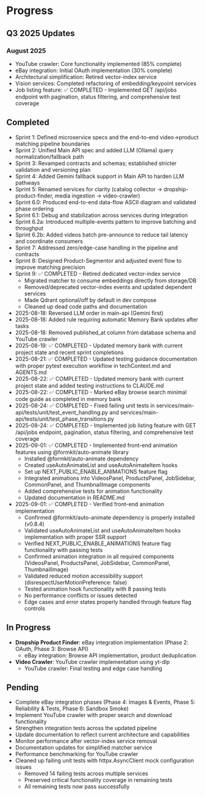 # Progress

## Q3 2025 Updates

### August 2025
- YouTube crawler: Core functionality implemented (85% complete)
- eBay integration: Initial OAuth implementation (30% complete)
- Architectural simplification: Retired vector-index service
- Vision services: Completed refactoring of embedding/keypoint services
- Job listing feature: ✅ COMPLETED - Implemented GET /api/jobs endpoint with pagination, status filtering, and comprehensive test coverage

## Completed
- Sprint 1: Defined microservice specs and the end-to-end video→product matching pipeline boundaries
- Sprint 2: Unified Main API spec and added LLM (Ollama) query normalization/fallback path
- Sprint 3: Revamped contracts and schemas; established stricter validation and versioning plan
- Sprint 4: Added Gemini fallback support in Main API to harden LLM pathways
- Sprint 5: Renamed services for clarity (catalog collector → dropship-product-finder, media ingestion → video-crawler)
- Sprint 6.0: Produced end-to-end data-flow ASCII diagram and validated phase ordering
- Sprint 6.1: Debug and stabilization across services during integration
- Sprint 6.2a: Introduced multiple-events pattern to improve batching and throughput
- Sprint 6.2b: Added videos batch pre-announce to reduce tail latency and coordinate consumers
- Sprint 7: Addressed zero/edge-case handling in the pipeline and contracts
- Sprint 8: Designed Product-Segmentor and adjusted event flow to improve matching precision
- Sprint 9: ✅ COMPLETED - Retired dedicated vector-index service
  - Migrated matcher to consume embeddings directly from storage/DB
  - Removed/deprecated vector-index events and updated dependent services
  - Made Qdrant optional/off by default in dev compose
  - Cleaned up dead code paths and documentation
- 2025-08-18: Reversed LLM order in main-api (Gemini first)
- 2025-08-18: Added rule requiring automatic Memory Bank updates after tasks
- 2025-08-18: Removed published_at column from database schema and YouTube crawler
- 2025-08-19: ✅ COMPLETED - Updated memory bank with current project state and recent sprint completions
- 2025-08-21: ✅ COMPLETED - Updated testing guidance documentation with proper pytest execution workflow in techContext.md and AGENTS.md
- 2025-08-22: ✅ COMPLETED - Updated memory bank with current project state and added testing instructions to CLAUDE.md
- 2025-08-22: ✅ COMPLETED - Marked eBay browse search minimal code guide as completed in memory bank
- 2025-08-24: ✅ COMPLETED - Fixed failing unit tests in services/main-api/tests/unit/test_event_handling.py and services/main-api/tests/unit/test_phase_transitions.py
- 2025-08-24: ✅ COMPLETED - Implemented job listing feature with GET /api/jobs endpoint, pagination, status filtering, and comprehensive test coverage
- 2025-09-01: ✅ COMPLETED - Implemented front-end animation features using @formkit/auto-animate library
  - Installed @formkit/auto-animate dependency
  - Created useAutoAnimateList and useAutoAnimateItem hooks
  - Set up NEXT_PUBLIC_ENABLE_ANIMATIONS feature flag
  - Integrated animations into VideosPanel, ProductsPanel, JobSidebar, CommonPanel, and ThumbnailImage components
  - Added comprehensive tests for animation functionality
  - Updated documentation in README.md
- 2025-09-01: ✅ COMPLETED - Verified front-end animation implementation
  - Confirmed @formkit/auto-animate dependency is properly installed (v0.8.4)
  - Validated useAutoAnimateList and useAutoAnimateItem hooks implementation with proper SSR support
  - Verified NEXT_PUBLIC_ENABLE_ANIMATIONS feature flag functionality with passing tests
  - Confirmed animation integration in all required components (VideosPanel, ProductsPanel, JobSidebar, CommonPanel, ThumbnailImage)
  - Validated reduced motion accessibility support (disrespectUserMotionPreference: false)
  - Tested animation hook functionality with 8 passing tests
  - No performance conflicts or issues detected
  - Edge cases and error states properly handled through feature flag controls

## In Progress
- **Dropship Product Finder**: eBay integration implementation (Phase 2: OAuth, Phase 3: Browse API)
  * eBay integration: Browse API implementation, product deduplication
- **Video Crawler**: YouTube crawler implementation using yt-dlp
  * YouTube crawler: Final testing and edge case handling

## Pending
- Complete eBay integration phases (Phase 4: Images & Events, Phase 5: Reliability & Tests, Phase 6: Sandbox Smoke)
- Implement YouTube crawler with proper search and download functionality
- Strengthen integration tests across the updated pipeline
- Update documentation to reflect current architecture and capabilities
- Monitor performance after vector-index service removal
- Documentation updates for simplified matcher service
- Performance benchmarking for YouTube crawler
- Cleaned up failing unit tests with httpx.AsyncClient mock configuration issues
  - Removed 14 failing tests across multiple services
  - Preserved critical functionality coverage in remaining tests
  - All remaining tests now pass successfully